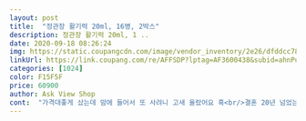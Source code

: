 ```yaml
---
layout: post 
title:  "정관장 활기력 20ml, 16병, 2박스" 
description: 정관장 활기력 20ml, 1 ..
date: 2020-09-18 08:26:24 
img: https://static.coupangcdn.com/image/vendor_inventory/2e26/dfddcc7880778fbff704d4c27e661b823bc89a789f17c0e1d5987560327a.jpg 
linkUrl: https://link.coupang.com/re/AFFSDP?lptag=AF3600438&subid=ahnPublicAsk&pageKey=1693062321&itemId=2882537733&vendorItemId=71467501586&traceid=V0-113-a4ebe07424739c12 
categories: [1024] 
color: F15F5F 
price: 60900 
author: Ask View Shop 
cont:  "가격대좋게 샀는데 맘에 들어서 또 사려니 고새 올랐어요 흑<br/>결혼 20년 넘었는데<br/>선물용으로어떨까싶어구매했는데 너무좋은가격에잘샀다 싶어요 다시재구매하려고보니그새가격이 삼만원이올랐어요 그건좀그래서 재구매는 없던걸로<br/>암튼 선물용으로 짱<br/>올해는 넉넉하고 행복합니다<br/>올해처럼 부담없고 반가운 추석은 진짜 처음이예요<br/>원래 이맘때면 짜증이 쌓이고 신경이 날카로운데<br/>유통기한22년까지이고 선물용으로 샀는데 너무 좋네요<br/>추석 선물용으로 구입했습니다.<br/><br/>" 
---
```

